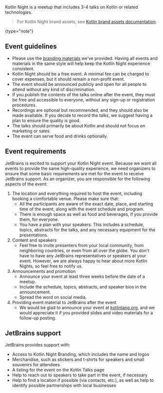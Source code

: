 [//]: # (title: Kotlin Night guidelines)

Kotlin Night is a meetup that includes 3-4 talks on Kotlin or related technologies.

> For Kotlin Night brand assets, see [Kotlin brand assets documentation](kotlin-brand-assets.md#kotlin-night-brand-assets).
> 
{type="note"}

## Event guidelines

* Please use the [branding materials](kotlin-brand-assets.md#kotlin-night-brand-assets) we’ve provided. Having all events and materials in the same style will help keep the Kotlin Night experience consistent.
* Kotlin Night should be a free event. A minimal fee can be charged to cover expenses, but it should remain a non-profit event.
* The event should be announced publicly and open for all people to attend without any kind of discrimination.
* If you publish the contents of the talks online after the event, they must be free and accessible to everyone, without any sign-up or registration procedures.
* Recordings are optional but recommended, and they should also be made available. If you decide to record the talks, we suggest having a plan to ensure the quality is good.
* The talks should primarily be about Kotlin and should not focus on marketing or sales.
* The event can serve food and drinks optionally.

## Event requirements

JetBrains is excited to support your Kotlin Night event. Because we want all events to provide the same high-quality experience, we need organizers to ensure that some basic requirements are met for the event to receive JetBrains support. As an organizer, you are responsible for the following aspects of the event:

1. The location and everything required to host the event, including booking a comfortable venue. Please make sure that:
    * All the participants are aware of the exact date, place, and starting time of the event, along with the event
      schedule and program.
    * There is enough space as well as food and beverages, if you provide them, for everyone.
    * You have a plan with your speakers. This includes a schedule, topics, abstracts for the talks, and any necessary equipment for the presentations.
2. Content and speakers
    * Feel free to invite presenters from your local community, from neighboring countries, or even from all over the globe. You don't have to have any JetBrains representatives or speakers at your event. However, we are always happy to hear about more Kotlin Nights, so feel free to notify us.
3. Announcements and promotion
    * Announce your event at least three weeks before the date of a meetup.
    * Include the schedule, topics, abstracts, and speaker bios in the announcement.
    * Spread the word on social media.
4. Providing event material to JetBrains after the event
    * We would be glad to announce your event at [kotlinlang.org](https://kotlinlang.org/community/talks.html), and we would appreciate it if you provided slides and video materials for a follow-up posting.

## JetBrains support

JetBrains provides support with:

* Access to Kotlin Night Branding, which includes the name and logos
* Merchandise, such as stickers and t-shirts for speakers and small souvenirs for attendees
* A listing for the event on the Kotlin Talks page
* Help to reach out to speakers to take part in the event, if necessary
* Help to find a location if possible (via contacts, etc.), as well as help to identify possible partnerships with
  local businesses